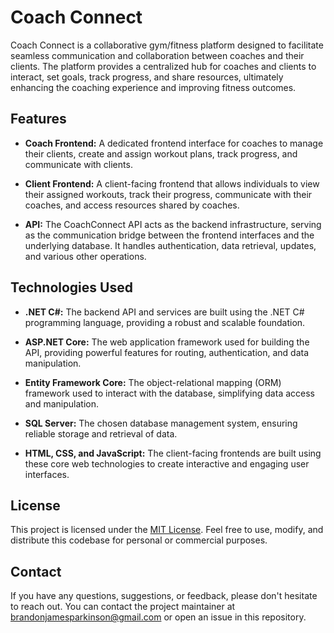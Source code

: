 # Coach Connect

Coach Connect is a collaborative gym/fitness platform designed to facilitate seamless communication and collaboration between coaches and their clients. The platform provides a centralized hub for coaches and clients to interact, set goals, track progress, and share resources, ultimately enhancing the coaching experience and improving fitness outcomes.

## Features

- **Coach Frontend:** A dedicated frontend interface for coaches to manage their clients, create and assign workout plans, track progress, and communicate with clients.

- **Client Frontend:** A client-facing frontend that allows individuals to view their assigned workouts, track their progress, communicate with their coaches, and access resources shared by coaches.

- **API:** The CoachConnect API acts as the backend infrastructure, serving as the communication bridge between the frontend interfaces and the underlying database. It handles authentication, data retrieval, updates, and various other operations.

## Technologies Used

- **.NET C#:** The backend API and services are built using the .NET C# programming language, providing a robust and scalable foundation.

- **ASP.NET Core:** The web application framework used for building the API, providing powerful features for routing, authentication, and data manipulation.

- **Entity Framework Core:** The object-relational mapping (ORM) framework used to interact with the database, simplifying data access and manipulation.

- **SQL Server:** The chosen database management system, ensuring reliable storage and retrieval of data.

- **HTML, CSS, and JavaScript:** The client-facing frontends are built using these core web technologies to create interactive and engaging user interfaces.

## License

This project is licensed under the [MIT License](LICENSE). Feel free to use, modify, and distribute this codebase for personal or commercial purposes.

## Contact

If you have any questions, suggestions, or feedback, please don't hesitate to reach out. You can contact the project maintainer at [brandonjamesparkinson@gmail.com](mailto:brandonjamesparkinson@gmail.com) or open an issue in this repository.

